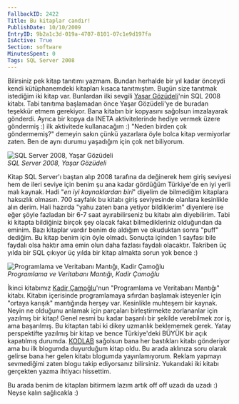 ```yaml
---
FallbackID: 2422
Title: Bu kitaplar candır!
PublishDate: 10/10/2009
EntryID: 9b2a1c3d-019a-4707-8101-07c1e9d197fa
IsActive: True
Section: software
MinutesSpent: 0
Tags: SQL Server 2008
---
```

Bilirsiniz pek kitap tanıtımı yazmam. Bundan herhalde bir yıl kadar
önceydi kendi kütüphanemdeki kitapları kısaca tanıtmıştım. Bugün size
tanıtmak istediğim iki kitap var. Bunlardan ilki sevgili [Yaşar
Gözüdeli](http://www.verivizyon.com/)'nin SQL 2008 kitabı. Tabi tanıtıma
başlamadan önce Yaşar Gözüdeli'ye de buradan teşekkür etmem gerekiyor.
Bana kitabın bir kopyasını sağolsun imzalayarak gönderdi. Ayrıca bir
kopya da INETA aktivitelerinde hediye vermek üzere göndermiş :) ilk
aktivitede kullanacağım :) "Neden birden çok göndermemiş?" demeyin sakın
çünkü yazarlara öyle bolca kitap vermiyorlar zaten. Ben de aynı durumu
yaşadığım için çok net biliyorum.

![SQL Server 2008, Yaşar
Gözüdeli](http://cdn.daron.yondem.com/assets/2422/09102009_1.jpg)\
*SQL Server 2008, Yaşar Gözüdeli*

Kitap SQL Server'ı baştan alıp 2008 tarafına da değinerek hem giriş
seviyesi hem de ileri seviye için benim şu ana kadar gördüğüm Türkiye'de
en iyi yerli malı kaynak. Hadi "*en iyi kaynaklardan biri*" diyelim de
bilmediğim kitaplara haksızlık olmasın. 700 sayfalık bu kitabı giriş
seviyesinde olanlara kesinlikle alın derim. Hali hazırda "yahu zaten
bana yetiyor bildiklerim" diyenlere ise eğer şöyle fazladan bir 6-7 saat
ayırabilirseniz bu kitabı alın diyebilirim. Tabi ki kitapta bildiğiniz
birçok şey olacak fakat bilmedikleriniz olduğundan da eminim. Bazı
kitaplar vardır benim de aldığım ve okuduktan sonra "puff" dediğim. Bu
kitap benim için öyle olmadı. Sonuçta içinden 1 sayfası bile faydalı
olsa haktır ama emin olun daha fazlası faydalı olacaktır. Takriben üç
yılda bir SQL çıkıyor üç yılda bir kitap almakta sorun yok bence :)

![Programlama ve Veritabanı Mantığı, Kadir
Çamoğlu](http://cdn.daron.yondem.com/assets/2422/09202009_2.jpg)\
*Programlama ve Veritabanı Mantığı, Kadir Çamoğlu*

İkinci kitabımız [Kadir Çamoğlu](http://kadircamoglu.blogspot.com/)'nun
"Programlama ve Veritabanı Mantığı" kitabı. Kitabın içerisinde
programlamaya sıfırdan başlamak isteyenler için "ortaya karışık"
mantığında herşey var. Kesinlikle muhteşem bir kaynak. Neyin ne olduğunu
anlamak için parçaları birleştirmekte zorlananlar için yazılmış bir
kitap! Genel resmi bu kadar başarılı bir şekilde verebilmek zor iş, ama
başarılmış. Bu kitaptan tabi ki dikey uzmanlık beklememek gerek. Yatay
perspektifte yazılmış bir kitap ve bence Türkiye'deki BÜYÜK bir açık
kapatılmış durumda. [KODLAB](http://www.kodlab.com) sağolsun bana her
bastıkları kitabı gönderiyor ama bu ilk blogumda duyurduğum kitap oldu.
Bu arada aklınıza soru olarak gelirse bana her gelen kitabı blogumda
yayınlamıyorum. Reklam yapmayı sevmediğimi zaten blogu takip ediyorsanız
bilirsiniz. Yukarıdaki iki kitabı gerçekten yazma ihtiyacı hissettim.

Bu arada benim de kitapları bitirmem lazım artık off off uzadı da uzadı
:) Neyse kalın sağlıcakla :)


